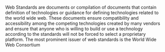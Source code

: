<!-- Filename: What_are_web_standards%3F / Display title: What are web standards? -->

Web Standards are documents or compilation of documents that contain
definition of technologies or guidance for defining technologies related
to the world wide web. These documents ensure compatibility and
accessibility among the competing technologies created by many vendors
and ensure that anyone who is willing to build or use a technology
according to the standards will not be forced to select a proprietary
platform. The most prominent issuer of web standards is the World Wide
Web Consortium
